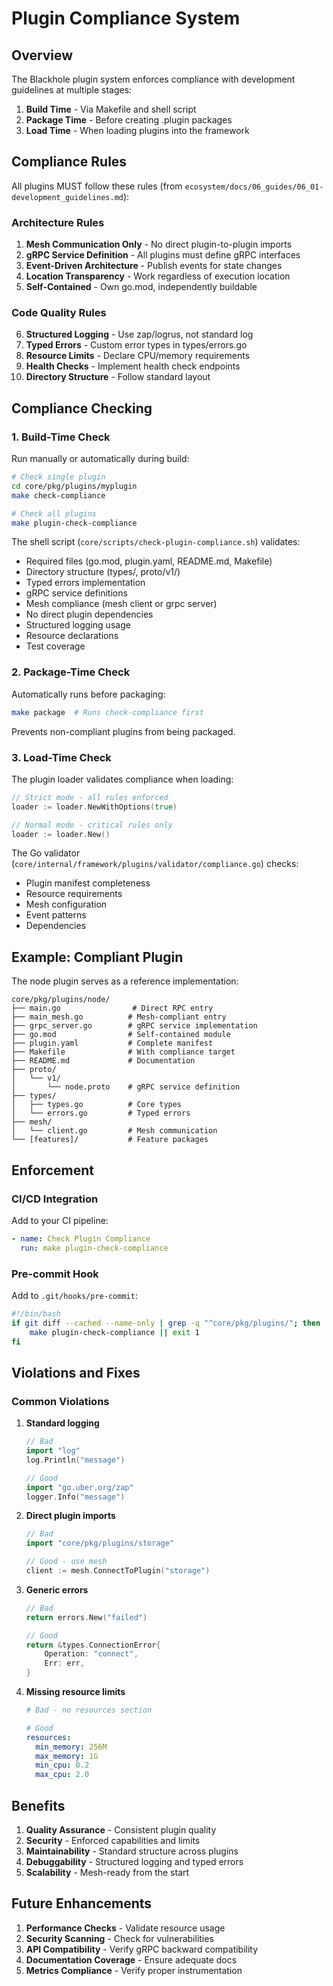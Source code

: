 # Plugin Compliance System

## Overview

The Blackhole plugin system enforces compliance with development guidelines at multiple stages:

1. **Build Time** - Via Makefile and shell script
2. **Package Time** - Before creating .plugin packages  
3. **Load Time** - When loading plugins into the framework

## Compliance Rules

All plugins MUST follow these rules (from `ecosystem/docs/06_guides/06_01-development_guidelines.md`):

### Architecture Rules
1. **Mesh Communication Only** - No direct plugin-to-plugin imports
2. **gRPC Service Definition** - All plugins must define gRPC interfaces
3. **Event-Driven Architecture** - Publish events for state changes
4. **Location Transparency** - Work regardless of execution location
5. **Self-Contained** - Own go.mod, independently buildable

### Code Quality Rules
6. **Structured Logging** - Use zap/logrus, not standard log
7. **Typed Errors** - Custom error types in types/errors.go
8. **Resource Limits** - Declare CPU/memory requirements
9. **Health Checks** - Implement health check endpoints
10. **Directory Structure** - Follow standard layout

## Compliance Checking

### 1. Build-Time Check

Run manually or automatically during build:

```bash
# Check single plugin
cd core/pkg/plugins/myplugin
make check-compliance

# Check all plugins
make plugin-check-compliance
```

The shell script (`core/scripts/check-plugin-compliance.sh`) validates:
- Required files (go.mod, plugin.yaml, README.md, Makefile)
- Directory structure (types/, proto/v1/)
- Typed errors implementation
- gRPC service definitions
- Mesh compliance (mesh client or grpc server)
- No direct plugin dependencies
- Structured logging usage
- Resource declarations
- Test coverage

### 2. Package-Time Check

Automatically runs before packaging:

```bash
make package  # Runs check-compliance first
```

Prevents non-compliant plugins from being packaged.

### 3. Load-Time Check

The plugin loader validates compliance when loading:

```go
// Strict mode - all rules enforced
loader := loader.NewWithOptions(true)

// Normal mode - critical rules only
loader := loader.New()
```

The Go validator (`core/internal/framework/plugins/validator/compliance.go`) checks:
- Plugin manifest completeness
- Resource requirements
- Mesh configuration
- Event patterns
- Dependencies

## Example: Compliant Plugin

The node plugin serves as a reference implementation:

```
core/pkg/plugins/node/
├── main.go                # Direct RPC entry
├── main_mesh.go          # Mesh-compliant entry
├── grpc_server.go        # gRPC service implementation
├── go.mod                # Self-contained module
├── plugin.yaml           # Complete manifest
├── Makefile              # With compliance target
├── README.md             # Documentation
├── proto/
│   └── v1/
│       └── node.proto    # gRPC service definition
├── types/
│   ├── types.go          # Core types
│   └── errors.go         # Typed errors
├── mesh/
│   └── client.go         # Mesh communication
└── [features]/           # Feature packages
```

## Enforcement

### CI/CD Integration

Add to your CI pipeline:

```yaml
- name: Check Plugin Compliance
  run: make plugin-check-compliance
```

### Pre-commit Hook

Add to `.git/hooks/pre-commit`:

```bash
#!/bin/bash
if git diff --cached --name-only | grep -q "^core/pkg/plugins/"; then
    make plugin-check-compliance || exit 1
fi
```

## Violations and Fixes

### Common Violations

1. **Standard logging**
   ```go
   // Bad
   import "log"
   log.Println("message")
   
   // Good
   import "go.uber.org/zap"
   logger.Info("message")
   ```

2. **Direct plugin imports**
   ```go
   // Bad
   import "core/pkg/plugins/storage"
   
   // Good - use mesh
   client := mesh.ConnectToPlugin("storage")
   ```

3. **Generic errors**
   ```go
   // Bad
   return errors.New("failed")
   
   // Good
   return &types.ConnectionError{
       Operation: "connect",
       Err: err,
   }
   ```

4. **Missing resource limits**
   ```yaml
   # Bad - no resources section
   
   # Good
   resources:
     min_memory: 256M
     max_memory: 1G
     min_cpu: 0.2
     max_cpu: 2.0
   ```

## Benefits

1. **Quality Assurance** - Consistent plugin quality
2. **Security** - Enforced capabilities and limits
3. **Maintainability** - Standard structure across plugins
4. **Debuggability** - Structured logging and typed errors
5. **Scalability** - Mesh-ready from the start

## Future Enhancements

1. **Performance Checks** - Validate resource usage
2. **Security Scanning** - Check for vulnerabilities
3. **API Compatibility** - Verify gRPC backward compatibility
4. **Documentation Coverage** - Ensure adequate docs
5. **Metrics Compliance** - Verify proper instrumentation
